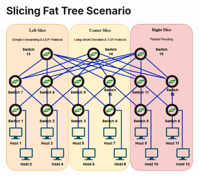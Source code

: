 # Slicing Fat Tree Scenario

 <img src="https://github.com/adaptivenetworklab/cloud-sdn/blob/main/assets/Fat-Tree%20Topo.png"> 
